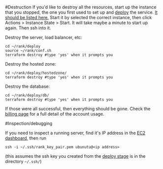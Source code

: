 #Destruction
If you'd like to destroy all the resources, start up the instance that you
stopped, the one you first used to set up and [deploy](readme.md) the service.
[It should be listed
here.](https://us-west-2.console.aws.amazon.com/ec2/v2/home?region=us-west-2#Instances:instanceState=stopped;sort=instanceState)
Start it by selected the correct instance, then click Actions > Instance State > Start.
It will take maybe a minute to start up again. Then ssh into it.


Destroy the server, load balancer, etc:

```
cd ~/rank/deploy
source ~/rank/conf.sh
terraform destroy #type 'yes' when it prompts you
```

Destroy the hosted zone:

```
cd ~/rank/deploy/hostedzone/
terraform destroy #type 'yes' when it prompts you
```

Destroy the database:

```
cd ~/rank/deploy/db/
terraform destroy #type 'yes' when it prompts you
```

If those were all successful, then everything should be gone. Check the [billing
page](https://console.aws.amazon.com/billing/home?region=us-west-2#/) for a full
detail of the account usage.

#Inspection/debugging

If you need to inspect a running server, find it's IP address in the [EC2
dashboard](https://us-west-2.console.aws.amazon.com/ec2/v2/home?region=us-west-2),
then run

```
ssh -i ~/.ssh/rank_key_pair.pem ubunutu@<ip address>
```

(this assumes the ssh key you created from the [deploy
stage](readme.md#create-a-ubuntu-server) is in the directory `~/.ssh/`)
